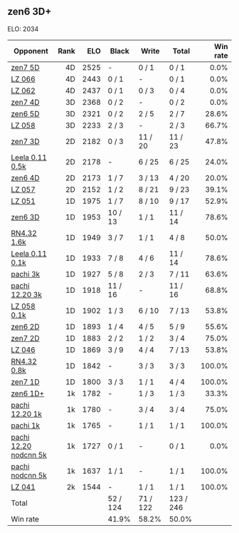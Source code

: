 ## zen6 3D+ ##

ELO: 2034

Opponent | Rank | ELO | Black | Write | Total | Win rate
---------|-----:|----:|-------|-------|-------|-------:
[zen7 5D](zen7%205D.md) | 4D | 2525 | - | 0 / 1 | 0 / 1 | 0.0%
[LZ 066](LZ%20066.md) | 4D | 2443 | 0 / 1 | - | 0 / 1 | 0.0%
[LZ 062](LZ%20062.md) | 4D | 2437 | 0 / 1 | 0 / 3 | 0 / 4 | 0.0%
[zen7 4D](zen7%204D.md) | 3D | 2368 | 0 / 2 | - | 0 / 2 | 0.0%
[zen6 5D](zen6%205D.md) | 3D | 2321 | 0 / 2 | 2 / 5 | 2 / 7 | 28.6%
[LZ 058](LZ%20058.md) | 3D | 2233 | 2 / 3 | - | 2 / 3 | 66.7%
[zen7 3D](zen7%203D.md) | 2D | 2182 | 0 / 3 | 11 / 20 | 11 / 23 | 47.8%
[Leela 0.11 0.5k](Leela%200.11%200.5k.md) | 2D | 2178 | - | 6 / 25 | 6 / 25 | 24.0%
[zen6 4D](zen6%204D.md) | 2D | 2173 | 1 / 7 | 3 / 13 | 4 / 20 | 20.0%
[LZ 057](LZ%20057.md) | 2D | 2152 | 1 / 2 | 8 / 21 | 9 / 23 | 39.1%
[LZ 051](LZ%20051.md) | 1D | 1975 | 1 / 7 | 8 / 10 | 9 / 17 | 52.9%
[zen6 3D](zen6%203D.md) | 1D | 1953 | 10 / 13 | 1 / 1 | 11 / 14 | 78.6%
[RN4.32 1.6k](RN4.32%201.6k.md) | 1D | 1949 | 3 / 7 | 1 / 1 | 4 / 8 | 50.0%
[Leela 0.11 0.1k](Leela%200.11%200.1k.md) | 1D | 1933 | 7 / 8 | 4 / 6 | 11 / 14 | 78.6%
[pachi 3k](pachi%203k.md) | 1D | 1927 | 5 / 8 | 2 / 3 | 7 / 11 | 63.6%
[pachi 12.20 3k](pachi%2012.20%203k.md) | 1D | 1918 | 11 / 16 | - | 11 / 16 | 68.8%
[LZ 058 0.1k](LZ%20058%200.1k.md) | 1D | 1902 | 1 / 3 | 6 / 10 | 7 / 13 | 53.8%
[zen6 2D](zen6%202D.md) | 1D | 1893 | 1 / 4 | 4 / 5 | 5 / 9 | 55.6%
[zen7 2D](zen7%202D.md) | 1D | 1883 | 2 / 2 | 1 / 2 | 3 / 4 | 75.0%
[LZ 046](LZ%20046.md) | 1D | 1869 | 3 / 9 | 4 / 4 | 7 / 13 | 53.8%
[RN4.32 0.8k](RN4.32%200.8k.md) | 1D | 1842 | - | 3 / 3 | 3 / 3 | 100.0%
[zen7 1D](zen7%201D.md) | 1D | 1800 | 3 / 3 | 1 / 1 | 4 / 4 | 100.0%
[zen6 1D+](zen6%201D+.md) | 1k | 1782 | - | 1 / 3 | 1 / 3 | 33.3%
[pachi 12.20 1k](pachi%2012.20%201k.md) | 1k | 1780 | - | 3 / 4 | 3 / 4 | 75.0%
[pachi 1k](pachi%201k.md) | 1k | 1765 | - | 1 / 1 | 1 / 1 | 100.0%
[pachi 12.20 nodcnn 5k](pachi%2012.20%20nodcnn%205k.md) | 1k | 1727 | 0 / 1 | - | 0 / 1 | 0.0%
[pachi nodcnn 5k](pachi%20nodcnn%205k.md) | 1k | 1637 | 1 / 1 | - | 1 / 1 | 100.0%
[LZ 041](LZ%20041.md) | 2k | 1544 | - | 1 / 1 | 1 / 1 | 100.0%
Total | | | 52 / 124 | 71 / 122 | 123 / 246 | 
Win rate| | | 41.9% | 58.2% | 50.0% | 

